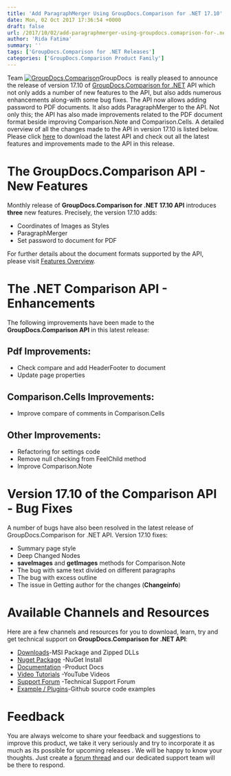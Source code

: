 ```yaml
---
title: 'Add ParagraphMerger Using GroupDocs.Comparison for .NET 17.10'
date: Mon, 02 Oct 2017 17:36:54 +0000
draft: false
url: /2017/10/02/add-paragraphmerger-using-groupdocs.comaprison-for-.net-17.10/
author: 'Rida Fatima'
summary: ''
tags: ['GroupDocs.Comparison for .NET Releases']
categories: ['GroupDocs.Comparison Product Family']
---
```


Team [![GroupDocs.Comparison](https://blog.groupdocs.com/wp-content/uploads/sites/4/2016/11/groupdocs-comparison-net.png)](https://www.groupdocs.com/products/comparison/net)GroupDocs  is really pleased to announce the release of version 17.10 of [GroupDocs.Comparison for .NET](http://www.groupdocs.com/products/comparison/net "Document Comparison API ") API which not only adds a number of new features to the API, but also adds numerous enhancements along-with some bug fixes. The API now allows adding password to PDF documents. It also adds ParagraphMerger to the API. Not only this; the API has also made improvements related to the PDF document format beside improving Comparison.Note and Comparison.Cells. A detailed overview of all the changes made to the API in version 17.10 is listed below. Please click [here](https://downloads.groupdocs.com/comparison/net) to download the latest API and check out all the latest features and improvements made to the API in this release.

# The GroupDocs.Comparison API - New Features

Monthly release of **GroupDocs.Comparison for .NET 17.10 API** introduces **three** new features. Precisely, the version 17.10 adds:

*   Coordinates of Images as Styles
*   ParagraphMerger
*   Set password to document for PDF

For further details about the document formats supported by the API, please visit [Features Overview](https://docs.groupdocs.com/display/comparisonnet/Features+Overview).

# The .NET Comparison API - Enhancements

The following improvements have been made to the **GroupDocs.Comparison API** in this latest release:

## Pdf Improvements:

*   Check compare and add HeaderFooter to document
*   Update page properties

## Comparison.Cells Improvements:

*   Improve compare of comments in Comparison.Cells

## Other Improvements:

*   Refactoring for settings code
*   Remove null checking from FeelChild method
*   Improve Comparison.Note

# Version 17.10 of the Comparison API - Bug Fixes

A number of bugs have also been resolved in the latest release of GroupDocs.Comparison for .NET API. Version 17.10 fixes:

*   Summary page style
*   Deep Changed Nodes
*   **saveImages** and **getImages** methods for Comparison.Note
*   The bug with same text divided on different paragraphs
*   The bug with excess outline
*   The issue in Getting author for the changes (**Changeinfo**)

# Available Channels and Resources

Here are a few channels and resources for you to download, learn, try and get technical support on **GroupDocs.Comparison for .NET API**:

*   [Downloads](http://downloads.groupdocs.com/comparison/net "Dwonloads;")\-MSI Package and Zipped DLLs
*   [Nuget Package](https://www.nuget.org/packages/GroupDocs.Comparison/ "GroupDocs.Comparison for .NET NuGet") -NuGet Install
*   [Documentation](https://docs.groupdocs.com/display/comparisonnet/Home "Product Documentation") -Product Docs
*   [Video Tutorials](https://www.youtube.com/playlist?list=PL25CTxMCj5vOrXYlrJ-bgzi_b3GVS4juO "GroupDocs.Comparison for .NET Videos") -YouTube Videos
*   [Support Forum](https://forum.groupdocs.com/c/comparison "GroupDocs.Comparison for .NET Forum") -Technical Support Forum
*   [Example / Plugins](https://github.com/groupdocs-comparison/GroupDocs.Comparison-for-.NET "GroupDocs.Comparison for .NET Github")\-Github source code examples

# Feedback

You are always welcome to share your feedback and suggestions to improve this product, we take it very seriously and try to incorporate it as much as its possible for upcoming releases . We will be happy to know your thoughts. Just create a [forum thread](https://forum.groupdocs.com/c/comparison) and our dedicated support team will be there to respond.





